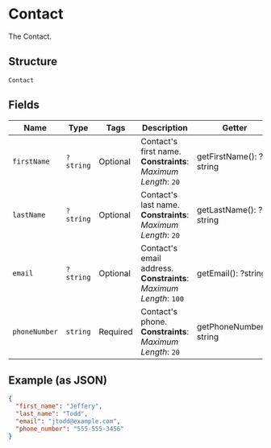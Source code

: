 
# Contact

The Contact.

## Structure

`Contact`

## Fields

| Name | Type | Tags | Description | Getter | Setter |
|  --- | --- | --- | --- | --- | --- |
| `firstName` | `?string` | Optional | Contact's first name.<br>**Constraints**: *Maximum Length*: `20` | getFirstName(): ?string | setFirstName(?string firstName): void |
| `lastName` | `?string` | Optional | Contact's last name.<br>**Constraints**: *Maximum Length*: `20` | getLastName(): ?string | setLastName(?string lastName): void |
| `email` | `?string` | Optional | Contact's email address.<br>**Constraints**: *Maximum Length*: `100` | getEmail(): ?string | setEmail(?string email): void |
| `phoneNumber` | `string` | Required | Contact's phone.<br>**Constraints**: *Maximum Length*: `20` | getPhoneNumber(): string | setPhoneNumber(string phoneNumber): void |

## Example (as JSON)

```json
{
  "first_name": "Jeffery",
  "last_name": "Todd",
  "email": "jtodd@example.com",
  "phone_number": "555-555-3456"
}
```

